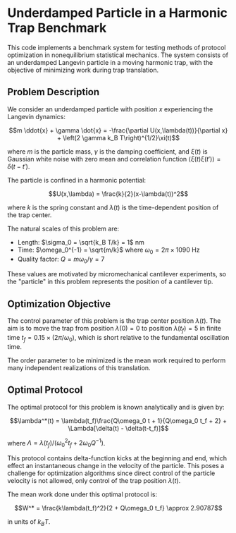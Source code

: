 # Underdamped Particle in a Harmonic Trap Benchmark

This code implements a benchmark system for testing methods of protocol optimization in nonequilibrium statistical mechanics. The system consists of an underdamped Langevin particle in a moving harmonic trap, with the objective of minimizing work during trap translation.

## Problem Description

We consider an underdamped particle with position $x$ experiencing the Langevin dynamics:

$$m \ddot{x} + \gamma \dot{x} = -\frac{\partial U(x,\lambda(t))}{\partial x} + \left(2 \gamma k_B T\right)^{1/2}\xi(t)$$

where $m$ is the particle mass, $\gamma$ is the damping coefficient, and $\xi(t)$ is Gaussian white noise with zero mean and correlation function $\langle\xi(t)\xi(t')\rangle=\delta(t-t')$.

The particle is confined in a harmonic potential:

$$U(x,\lambda) = \frac{k}{2}(x-\lambda(t))^2$$

where $k$ is the spring constant and $\lambda(t)$ is the time-dependent position of the trap center.

The natural scales of this problem are:
- Length: $\sigma_0 = \sqrt{k_B T/k} = 1$ nm
- Time: $\omega_0^{-1} = \sqrt{m/k}$ where $\omega_0 = 2\pi \times 1090$ Hz
- Quality factor: $Q = m\omega_0/\gamma = 7$

These values are motivated by micromechanical cantilever experiments, so the "particle" in this problem represents the position of a cantilever tip.

## Optimization Objective

The control parameter of this problem is the trap center position $\lambda(t)$. The aim is to move the trap from position $\lambda(0)=0$ to position $\lambda(t_f)=5$ in finite time $t_f = 0.15 \times (2\pi/\omega_0)$, which is short relative to the fundamental oscillation time.

The order parameter to be minimized is the mean work required to perform many independent realizations of this translation.

## Optimal Protocol

The optimal protocol for this problem is known analytically and is given by:

$$\lambda^*(t) = \lambda(t_f)\frac{Q\omega_0 t + 1}{Q\omega_0 t_f + 2} + \Lambda[\delta(t) - \delta(t-t_f)]$$

where $\Lambda = \lambda(t_f)/(\omega_0^2 t_f + 2\omega_0 Q^{-1})$.

This protocol contains delta-function kicks at the beginning and end, which effect an instantaneous change in the velocity of the particle. This poses a challenge for optimization algorithms since direct control of the particle velocity is not allowed, only control of the trap position $\lambda(t)$.

The mean work done under this optimal protocol is:

$$W^* = \frac{k\lambda(t_f)^2}{2 + Q\omega_0 t_f} \approx 2.90787$$

in units of $k_B T$.


